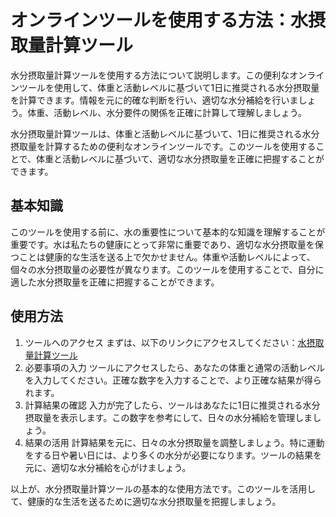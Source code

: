 オンラインツールを使用する方法：水摂取量計算ツール
=========================

水分摂取量計算ツールを使用する方法について説明します。この便利なオンラインツールを使用して、体重と活動レベルに基づいて1日に推奨される水分摂取量を計算できます。情報を元に的確な判断を行い、適切な水分補給を行いましょう。体重、活動レベル、水分要件の関係を正確に計算して理解しましょう。

水分摂取量計算ツールは、体重と活動レベルに基づいて、1日に推奨される水分摂取量を計算するための便利なオンラインツールです。このツールを使用することで、体重と活動レベルに基づいて、適切な水分摂取量を正確に把握することができます。

基本知識
----

このツールを使用する前に、水の重要性について基本的な知識を理解することが重要です。水は私たちの健康にとって非常に重要であり、適切な水分摂取量を保つことは健康的な生活を送る上で欠かせません。体重や活動レベルによって、個々の水分摂取量の必要性が異なります。このツールを使用することで、自分に適した水分摂取量を正確に把握することができます。

使用方法
----

1. ツールへのアクセス まずは、以下のリンクにアクセスしてください：[水摂取量計算ツール](https://www.onlinecalculatorsfree.com/ja/fitness/water-intake-calculator.html)
2. 必要事項の入力 ツールにアクセスしたら、あなたの体重と通常の活動レベルを入力してください。正確な数字を入力することで、より正確な結果が得られます。
3. 計算結果の確認 入力が完了したら、ツールはあなたに1日に推奨される水分摂取量を表示します。この数字を参考にして、日々の水分補給を管理しましょう。
4. 結果の活用 計算結果を元に、日々の水分摂取量を調整しましょう。特に運動をする日や暑い日には、より多くの水分が必要になります。ツールの結果を元に、適切な水分補給を心がけましょう。

以上が、水分摂取量計算ツールの基本的な使用方法です。このツールを活用して、健康的な生活を送るために適切な水分摂取量を把握しましょう。
